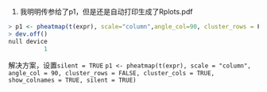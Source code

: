 1. 我明明传参给了p1，但是还是自动打印生成了Rplots.pdf
```R
> p1 <- pheatmap(t(expr), scale="column",angle_col=90, cluster_rows = F,cluster_cols = T,show_colnames=T) # nolint
> dev.off()
null device 
          1
```
解决方案，设置`silent = TRUE`
`p1 <- pheatmap(t(expr), scale = "column", angle_col = 90, cluster_rows = FALSE, cluster_cols = TRUE, show_colnames = TRUE, silent = TRUE)`
